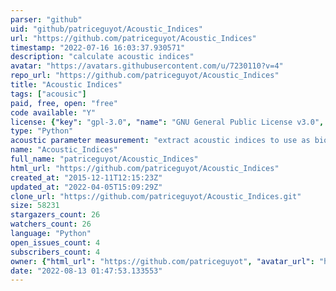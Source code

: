 ```yaml
---
parser: "github"
uid: "github/patriceguyot/Acoustic_Indices"
url: "https://github.com/patriceguyot/Acoustic_Indices"
timestamp: "2022-07-16 16:03:37.930571"
description: "calculate acoustic indices"
avatar: "https://avatars.githubusercontent.com/u/7230110?v=4"
repo_url: "https://github.com/patriceguyot/Acoustic_Indices"
title: "Acoustic Indices"
tags: ["acousic"]
paid, free, open: "free"
code available: "Y"
license: {"key": "gpl-3.0", "name": "GNU General Public License v3.0", "spdx_id": "GPL-3.0", "url": "https://api.github.com/licenses/gpl-3.0", "node_id": "MDc6TGljZW5zZTk="}
type: "Python"
acoustic parameter measurement: "extract acoustic indices to use as biodiversity proxy"
name: "Acoustic_Indices"
full_name: "patriceguyot/Acoustic_Indices"
html_url: "https://github.com/patriceguyot/Acoustic_Indices"
created_at: "2015-12-11T12:15:23Z"
updated_at: "2022-04-05T15:09:29Z"
clone_url: "https://github.com/patriceguyot/Acoustic_Indices.git"
size: 58231
stargazers_count: 26
watchers_count: 26
language: "Python"
open_issues_count: 4
subscribers_count: 4
owner: {"html_url": "https://github.com/patriceguyot", "avatar_url": "https://avatars.githubusercontent.com/u/7230110?v=4", "login": "patriceguyot", "type": "User"}
date: "2022-08-13 01:47:53.133553"
---
```

